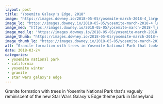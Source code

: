 ```yaml
---
layout: post
title: "Yosemite Galaxy's Edge, 2018"
image: "https://images.downey.io/2018-05-05/yosemite-march-2018-4_large.jpg"
image_lq: "https://images.downey.io/2018-05-05/yosemite-march-2018-4_large_lq.jpg"
image_med: "https://images.downey.io/2018-05-05/yosemite-march-2018-4_medium.jpg"
image_med_lq: "https://images.downey.io/2018-05-05/yosemite-march-2018-4_medium_lq.jpg"
image_thumb: "https://images.downey.io/2018-05-05/yosemite-march-2018-4_thumb.jpg"
image_thumb_lq: "https://images.downey.io/2018-05-05/yosemite-march-2018-4_thumb_lq.jpg"
alt: "Granite formation with trees in Yosemite National Park that looks like the Star Wars Galaxy's Edge theme park"
date: 2018-03-24
categories:
 - yosemite national park
 - california
 - yosemite winter
 - granite
 - star wars galaxy's edge
---
```


Granite formation with trees in Yosemite National Park that's vaguely reminiscent of the new  Star Wars Galaxy's Edge theme park in Disneyland
